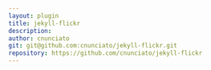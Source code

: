 ```yaml
---
layout: plugin
title: jekyll-flickr
description: 
author: cnunciato
git: git@github.com:cnunciato/jekyll-flickr.git
repository: https://github.com/cnunciato/jekyll-flickr
---
```

